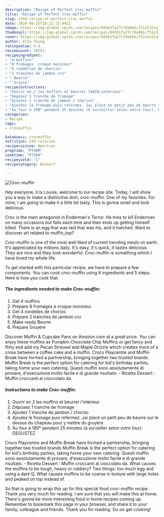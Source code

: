 ```yaml
---
description: "Recipe of Perfect Croc-muffin"
title: "Recipe of Perfect Croc-muffin"
slug: 2344-recipe-of-perfect-croc-muffin
date: 2020-08-25T18:21:23.941Z
image: https://img-global.cpcdn.com/recipes/04561fa27c7da6bb/751x532cq70/croc-muffin-photo-principale-de-la-recette.jpg
thumbnail: https://img-global.cpcdn.com/recipes/04561fa27c7da6bb/751x532cq70/croc-muffin-photo-principale-de-la-recette.jpg
cover: https://img-global.cpcdn.com/recipes/04561fa27c7da6bb/751x532cq70/croc-muffin-photo-principale-de-la-recette.jpg
author: Alta Young
ratingvalue: 4.4
reviewcount: 28251
recipeingredient:
- "4 muffins"
- "8 fromages  croque monsieur"
- "4 rondelles de chorizo"
- "2 tranches de jambon cru"
- " Beurre"
- " Gruyre"
recipeinstructions:
- "Ouvrir en 2 les muffins et beurrer l&#39;intérieur"
- "Déposez 1 tranche de fromage"
- "Ajoutez 1 tranche de jambon / chorizo"
- "Ajoutez le fromage puis refermez. Jai placé un petit peu de beurre sur le dessus du chapeau pour y mettre du gruyère"
- "Au four à 190° pendant 25 minutes (à surveiller selon votre four). DEGUSTEZ"
categories:
- Recipe
tags:
- crocmuffin

katakunci: crocmuffin 
nutrition: 249 calories
recipecuisine: American
preptime: "PT40M"
cooktime: "PT36M"
recipeyield: "1"
recipecategory: Dessert

---
```



![Croc-muffin](https://img-global.cpcdn.com/recipes/04561fa27c7da6bb/751x532cq70/croc-muffin-photo-principale-de-la-recette.jpg)

Hey everyone, it is Louise, welcome to our recipe site. Today, I will show you a way to make a distinctive dish, croc-muffin. One of my favorites. For mine, I am going to make it a little bit tasty. This is gonna smell and look delicious.

Croc is the main antagonist in Enderman&#39;s Terror. He tries to kill Enderman on many occasions but fails each time and then ends up getting himself killed. There is an egg that was laid that was his, and it hatched. Want to discover art related to muffin_top?

Croc-muffin is one of the most well liked of current trending meals on earth. It's appreciated by millions daily. It's easy, it's quick, it tastes delicious. They are nice and they look wonderful. Croc-muffin is something which I have loved my whole life.


To get started with this particular recipe, we have to prepare a few components. You can cook croc-muffin using 6 ingredients and 5 steps. Here is how you cook that.

<!--inarticleads1-->

##### The ingredients needed to make Croc-muffin:

1. Get 4 muffins
1. Prepare 8 fromages à croque monsieur
1. Get 4 rondelles de chorizo
1. Prepare 2 tranches de jambon cru
1. Make ready  Beurre
1. Prepare  Gruyère


Discover Muffin &amp; Cupcake Pans on Amazon.com at a great price. You can enjoy these muffins as Pumpkin Chocolate Chip Muffins or get fancy and flirty and add my Pecan Streusel and Maple Drizzle which creates more of a cross between a coffee cake and a muffin. Crocs Playcentre and Muffin Break have formed a partnership, bringing together two trusted brands Muffin Break is the perfect option for catering for kid&#39;s birthday parties, taking home your own catering. Questi muffin sono assolutamente di provare, d&#39;esecuzione molto facile e di grande risultato. - Ricetta Dessert : Muffin croccanti al cioccolato da. 

<!--inarticleads2-->

##### Instructions to make Croc-muffin:

1. Ouvrir en 2 les muffins et beurrer l&#39;intérieur
1. Déposez 1 tranche de fromage
1. Ajoutez 1 tranche de jambon / chorizo
1. Ajoutez le fromage puis refermez. Jai placé un petit peu de beurre sur le dessus du chapeau pour y mettre du gruyère
1. Au four à 190° pendant 25 minutes (à surveiller selon votre four). DEGUSTEZ


Crocs Playcentre and Muffin Break have formed a partnership, bringing together two trusted brands Muffin Break is the perfect option for catering for kid&#39;s birthday parties, taking home your own catering. Questi muffin sono assolutamente di provare, d&#39;esecuzione molto facile e di grande risultato. - Ricetta Dessert : Muffin croccanti al cioccolato da. What causes the muffins to be tough, heavy or rubbery? Two things: too much egg and using a dark Q. What causes muffins to be coarse in texture with large holes and peaked on top instead of. 

So that is going to wrap this up for this special food croc-muffin recipe. Thank you very much for reading. I am sure that you will make this at home. There's gonna be more interesting food in home recipes coming up. Remember to bookmark this page in your browser, and share it to your family, colleague and friends. Thank you for reading. Go on get cooking!
